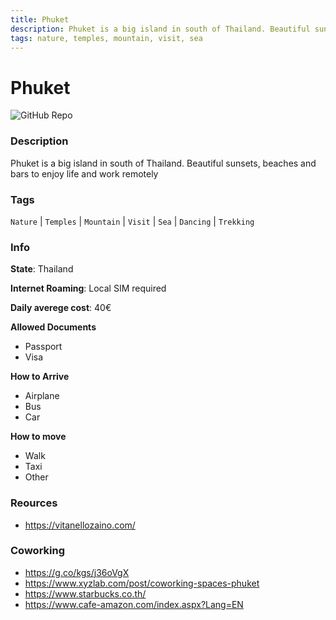 ```yaml
---
title: Phuket
description: Phuket is a big island in south of Thailand. Beautiful sunsets, beaches and bars to enjoy life and work remotely
tags: nature, temples, mountain, visit, sea
---
```

        

# Phuket

![GitHub Repo](https://img.shields.io/static/v1?label=category&message=digital-nomads&color=green)

### Description

Phuket is a big island in south of Thailand. Beautiful sunsets, beaches and bars to enjoy life and work remotely

### Tags

`Nature` | `Temples` | `Mountain` | `Visit` | `Sea` | `Dancing` | `Trekking`

### Info

**State**: Thailand

**Internet Roaming**: Local SIM required

**Daily averege cost**: 40€

**Allowed Documents**

- Passport
- Visa

**How to Arrive**

- Airplane
- Bus
- Car

**How to move**

- Walk
- Taxi
- Other

### Reources

- https://vitanellozaino.com/

### Coworking

- https://g.co/kgs/j36oVgX
- https://www.xyzlab.com/post/coworking-spaces-phuket
- https://www.starbucks.co.th/
- https://www.cafe-amazon.com/index.aspx?Lang=EN